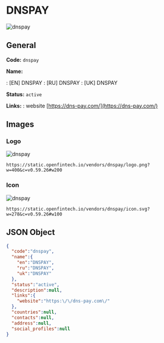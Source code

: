 
# DNSPAY 
![dnspay](https://static.openfintech.io/vendors/dnspay/logo.png?w=400&c=v0.59.26#w200)  

## General 
 
**Code:** `dnspay` 
 
**Name:** 
 
:	[EN] DNSPAY 
:	[RU] DNSPAY 
:	[UK] DNSPAY 
 
**Status:** `active` 
 
**Links:** 
: website [https://dns-pay.com/](https://dns-pay.com/) 
 

## Images 

### Logo 
 
![dnspay](https://static.openfintech.io/vendors/dnspay/logo.png?w=400&c=v0.59.26#w200)  

```
https://static.openfintech.io/vendors/dnspay/logo.png?w=400&c=v0.59.26#w200
```  

### Icon 
 
![dnspay](https://static.openfintech.io/vendors/dnspay/icon.svg?w=278&c=v0.59.26#w100)  

```
https://static.openfintech.io/vendors/dnspay/icon.svg?w=278&c=v0.59.26#w100
```  

## JSON Object 

```json
{
  "code":"dnspay",
  "name":{
    "en":"DNSPAY",
    "ru":"DNSPAY",
    "uk":"DNSPAY"
  },
  "status":"active",
  "description":null,
  "links":{
    "website":"https:\/\/dns-pay.com\/"
  },
  "countries":null,
  "contacts":null,
  "address":null,
  "social_profiles":null
}
```  

